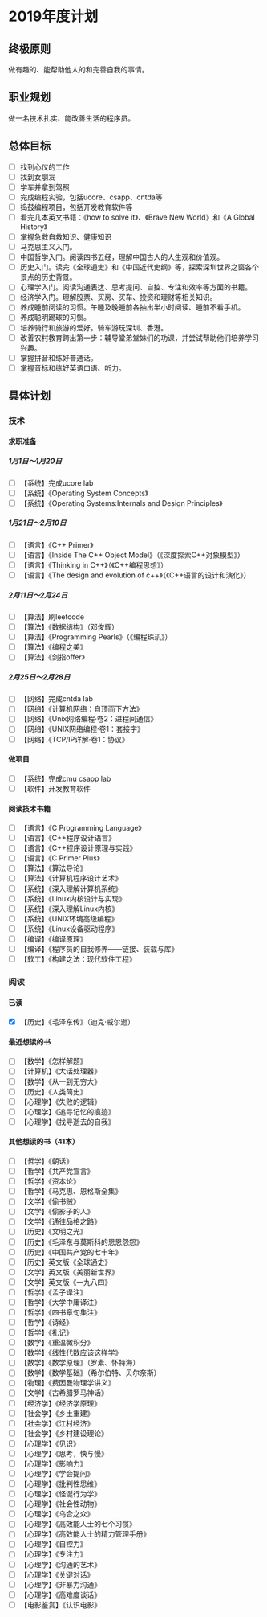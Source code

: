 # 2019年度计划

## 终极原则
做有趣的、能帮助他人的和完善自我的事情。

## 职业规划
做一名技术扎实、能改善生活的程序员。

## 总体目标
- [ ] 找到心仪的工作
- [ ] 找到女朋友
- [ ] 学车并拿到驾照
- [ ] 完成编程实验，包括ucore、csapp、cntda等
- [ ] 捣鼓编程项目，包括开发教育软件等
- [ ] 看完几本英文书籍：《how to solve it》、《Brave New World》和《A Global History》
- [ ] 掌握急救自救知识、健康知识
- [ ] 马克思主义入门。
- [ ] 中国哲学入门。阅读四书五经，理解中国古人的人生观和价值观。
- [ ] 历史入门。读完《全球通史》和《中国近代史纲》等，探索深圳世界之窗各个景点的历史背景。
- [ ] 心理学入门。阅读沟通表达、思考提问、自控、专注和效率等方面的书籍。
- [ ] 经济学入门。理解股票、买房、买车、投资和理财等相关知识。
- [ ] 养成睡前阅读的习惯。午睡及晚睡前各抽出半小时阅读、睡前不看手机。
- [ ] 养成聪明踢球的习惯。
- [ ] 培养骑行和旅游的爱好。骑车游玩深圳、香港。
- [ ] 改善农村教育跨出第一步：辅导堂弟堂妹们的功课，并尝试帮助他们培养学习兴趣。
- [ ] 掌握拼音和练好普通话。
- [ ] 掌握音标和练好英语口语、听力。

## 具体计划

### 技术

#### 求职准备

##### 1月1日～1月20日
- [ ] 【系统】完成ucore lab
- [ ] 【系统】《Operating System Concepts》
- [ ] 【系统】《Operating Systems:Internals and Design Principles》

##### 1月21日～2月10日
- [ ] 【语言】《C++ Primer》
- [ ] 【语言】《Inside The C++ Object Model》（《深度探索C++对象模型》）
- [ ] 【语言】《Thinking in C++》（《C++编程思想》）
- [ ] 【语言】《The design and evolution of c++》（《C++语言的设计和演化》）

##### 2月11日～2月24日
- [ ] 【算法】刷leetcode
- [ ] 【算法】《数据结构》（邓俊辉）
- [ ] 【算法】《Programming Pearls》（《编程珠玑》）
- [ ] 【算法】《编程之美》
- [ ] 【算法】《剑指offer》

##### 2月25日～2月28日
- [ ] 【网络】完成cntda lab
- [ ] 【网络】《计算机网络：自顶而下方法》
- [ ] 【网络】《Unix网络编程·卷2：进程间通信》
- [ ] 【网络】《UNIX网络编程·卷1：套接字》
- [ ] 【网络】《TCP/IP详解·卷1：协议》

#### 做项目

- [ ] 【系统】完成cmu csapp lab
- [ ] 【软件】开发教育软件

#### 阅读技术书籍

- [ ] 【语言】《C Programming Language》
- [ ] 【语言】《C++程序设计语言》
- [ ] 【语言】《C++程序设计原理与实践》
- [ ] 【语言】《C Primer Plus》
- [ ] 【算法】《算法导论》
- [ ] 【算法】《计算机程序设计艺术》
- [ ] 【系统】《深入理解计算机系统》
- [ ] 【系统】《Linux内核设计与实现》
- [ ] 【系统】《深入理解Linux内核》
- [ ] 【系统】《UNIX环境高级编程》
- [ ] 【系统】《Linux设备驱动程序》
- [ ] 【编译】《编译原理》
- [ ] 【编译】《程序员的自我修养——链接、装载与库》
- [ ] 【软工】《构建之法：现代软件工程》

### 阅读

#### 已读
- [x] 【历史】《毛泽东传》（迪克·威尔逊）

#### 最近想读的书
- [ ] 【数学】《怎样解题》
- [ ] 【计算机】《大话处理器》
- [ ] 【数学】《从一到无穷大》
- [ ] 【历史】《人类简史》
- [ ] 【心理学】《失败的逻辑》
- [ ] 【心理学】《追寻记忆的痕迹》
- [ ] 【心理学】《找寻逝去的自我》

#### 其他想读的书（41本）
- [ ] 【哲学】《朝话》
- [ ] 【哲学】《共产党宣言》
- [ ] 【哲学】《资本论》
- [ ] 【哲学】《马克思、恩格斯全集》
- [ ] 【文学】《偷书贼》
- [ ] 【文学】《偷影子的人》
- [ ] 【文学】《通往品格之路》
- [ ] 【历史】《文明之光》
- [ ] 【历史】《毛泽东与莫斯科的恩恩怨怨》
- [ ] 【历史】《中国共产党的七十年》
- [ ] 【历史】英文版《全球通史》
- [ ] 【文学】英文版《美丽新世界》
- [ ] 【文学】英文版《一九八四》
- [ ] 【哲学】《孟子译注》
- [ ] 【哲学】《大学中庸译注》
- [ ] 【哲学】《四书章句集注》
- [ ] 【哲学】《诗经》
- [ ] 【哲学】《礼记》
- [ ] 【数学】《重温微积分》
- [ ] 【数学】《线性代数应该这样学》
- [ ] 【数学】《数学原理》（罗素、怀特海）
- [ ] 【数学】《数学基础》（希尔伯特、贝尔奈斯）
- [ ] 【物理】《费因曼物理学讲义》
- [ ] 【文学】《古希腊罗马神话》
- [ ] 【经济学】《经济学原理》
- [ ] 【社会学】《乡土重建》
- [ ] 【社会学】《江村经济》
- [ ] 【社会学】《乡村建设理论》
- [ ] 【心理学】《见识》
- [ ] 【心理学】《思考，快与慢》
- [ ] 【心理学】《影响力》
- [ ] 【心理学】《学会提问》
- [ ] 【心理学】《批判性思维》
- [ ] 【心理学】《怪诞行为学》
- [ ] 【心理学】《社会性动物》
- [ ] 【心理学】《乌合之众》
- [ ] 【心理学】《高效能人士的七个习惯》
- [ ] 【心理学】《高效能人士的精力管理手册》
- [ ] 【心理学】《自控力》
- [ ] 【心理学】《专注力》
- [ ] 【心理学】《沟通的艺术》
- [ ] 【心理学】《关键对话》
- [ ] 【心理学】《非暴力沟通》
- [ ] 【心理学】《高难度谈话》
- [ ] 【电影鉴赏】《认识电影》
